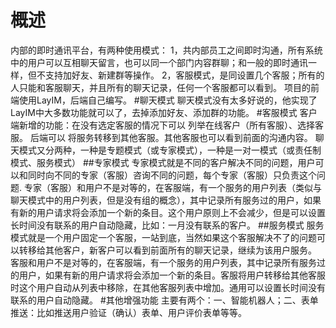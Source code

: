 # 概述
内部的即时通讯平台，有两种使用模式：
1，共内部员工之间即时沟通，所有系统中的用户可以互相聊天留言，也可以同一个部门内容群聊；和一般的即时通讯一样，但不支持加好友、新建群等操作。
2，客服模式，是同设置几个客服；所有的人只能和客服聊天，并且所有的聊天记录，任何一个客服都可以看到。
项目的前端使用LayIM，后端自己编写。
#聊天模式
聊天模式没有太多好说的，他实现了LayIM中大多数功能就可以了，去掉添加好友、添加群的功能。
#客服模式
客户端新增的功能：在没有选定客服的情况下可以 列举在线客户（所有客服）、选择客服。
后端可以 将服务转移到其他客服。其他客服也可以看到前面的沟通内容。
聊天模式又分两种，一种是专题模式（或专家模式），一种是一对一模式（或责任制模式、服务模式）
##专家模式
专家模式就是不同的客户解决不同的问题，用户可以和同时向不同的专家（客服）咨询不同的问题，每个专家（客服）只负责这个问题.
专家（客服）和用户不是对等的，在客服端，有一个服务的用户列表（类似与聊天模式中的用户列表，但是没有组的概念），其中记录所有服务过的用户，如果有新的用户请求将会添加一个新的条目。这个用户原则上不会减少，但是可以设置长时间没有联系的用户自动隐藏，比如：一月没有联系的客户。
##服务模式
服务模式就是一个用户固定一个客服，一站到底，当然如果这个客服解决不了的问题可以转移给其他客户，新客户可以看到前面所有的聊天记录，继续为该用户服务。
客服和用户不是对等的，在客服端，有一个服务的用户列表，其中记录所有服务过的用户，如果有新的用户请求将会添加一个新的条目。客服将用户转移给其他客服时这个用户自动从列表中移除，在其他客服列表中增加。通用可以设置长时间没有联系的用户自动隐藏。
#其他增强功能
主要有两个：一、智能机器人；二、表单推送：比如推送用户验证（确认）表单、用户评价表单等等。
